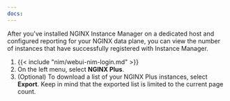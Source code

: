 ```yaml
---
docs:
---
```


After you've installed NGINX Instance Manager on a dedicated host and configured reporting for your NGINX data plane, you can view the number of instances that have successfully registered with Instance Manager.

1. {{< include "nim/webui-nim-login.md" >}}
1. On the left menu, select **NGINX Plus**.
1. (Optional) To download a list of your NGINX Plus instances, select **Export**. Keep in mind that the exported list is limited to the current page count.
